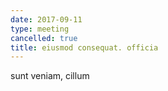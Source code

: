 ```yaml
---
date: 2017-09-11
type: meeting
cancelled: true
title: eiusmod consequat. officia
---
```

sunt veniam, cillum